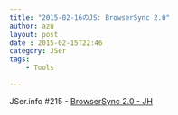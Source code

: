 ```yaml
---
title: "2015-02-16のJS: BrowserSync 2.0"
author: azu
layout: post
date : 2015-02-15T22:46
category: JSer
tags:
    - Tools

---
```

JSer.info #215 - [BrowserSync 2.0 - JH](http://www.wearejh.com/news/browsersync-2-0/ "BrowserSync 2.0 - JH")
